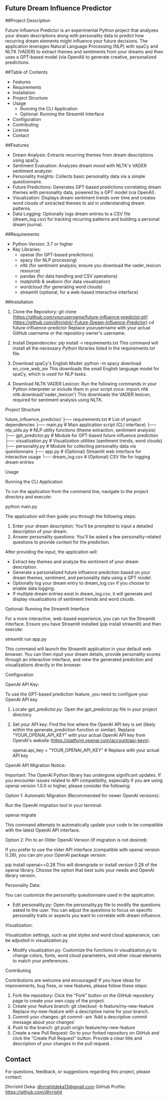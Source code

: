 ## Future Dream Influence Predictor


##Project Description

Future Influence Predictor is an experimental Python project that analyzes your dream descriptions along with personality data to predict how recurring dream elements might influence your future decisions. The application leverages Natural Language Processing (NLP) with spaCy and NLTK (VADER) to extract themes and sentiments from your dreams and then uses a GPT-based model (via OpenAI) to generate creative, personalized predictions.

##Table of Contents

- Features
- Requirements
- Installation
- Project Structure
- Usage
  - Running the CLI Application
  - Optional: Running the Streamlit Interface
- Configuration
- Contributing
- License
- Contact

##Features

- Dream Analysis: Extracts recurring themes from dream descriptions using spaCy.
- Sentiment Evaluation: Analyzes dream mood with NLTK's VADER sentiment analyzer.
- Personality Insights: Collects basic personality data via a simple questionnaire.
- Future Predictions: Generates GPT-based predictions correlating dream themes with personality data, powered by a GPT model (via OpenAI).
- Visualization: Displays dream sentiment trends over time and creates word clouds of extracted themes to aid in understanding dream patterns.
- Data Logging: Optionally logs dream entries to a CSV file (dream_log.csv) for tracking recurring patterns and building a personal dream journal.

##Requirements

- Python Version: 3.7 or higher
- Key Libraries:
  - openai (for GPT-based predictions)
  - spacy (for NLP processing)
  - nltk (for sentiment analysis; ensure you download the vader_lexicon resource)
  - pandas (for data handling and CSV operations)
  - matplotlib & seaborn (for data visualization)
  - wordcloud (for generating word clouds)
  - streamlit (optional, for a web-based interactive interface)

##Installation

1. Clone the Repository:
    git clone [https://github.com/yourusername/future-influence-predictor.git](https://github.com/dhrrishit/-Future-Dream-Influence-Predictor)
    cd future-influence-predictor
    Replace yourusername with your actual GitHub username or the repository owner's username.

2. Install Dependencies:
    pip install -r requirements.txt
    This command will install all the necessary Python libraries listed in the requirements.txt file.

3. Download spaCy's English Model:
    python -m spacy download en_core_web_sm
    This downloads the small English language model for spaCy, which is used for NLP tasks.

4. Download NLTK VADER Lexicon:
    Run the following commands in your Python interpreter or include them in your script once:
    import nltk
    nltk.download('vader_lexicon')
    This downloads the VADER lexicon, required for sentiment analysis using NLTK.

Project Structure

future_influence_predictor/
├── requirements.txt       # List of project dependencies
├── main.py                # Main application script (CLI interface)
├── nlp_utils.py           # NLP utility functions (theme extraction, sentiment analysis)
├── gpt_predictor.py       # Module for GPT-based future influence prediction
├── visualization.py       # Visualization utilities (sentiment trends, word clouds)
├── personality.py         # Module for collecting personality data via questionnaire
├── app.py                 # (Optional) Streamlit web interface for interactive usage
└── dream_log.csv          # (Optional) CSV file for logging dream entries

Usage

Running the CLI Application

To run the application from the command line, navigate to the project directory and execute:

python main.py

The application will then guide you through the following steps:

1. Enter your dream description: You'll be prompted to input a detailed description of your dream.
2. Answer personality questions:  You'll be asked a few personality-related questions to provide context for the prediction.

After providing the input, the application will:

- Extract key themes and analyze the sentiment of your dream description.
- Generate a personalized future influence prediction based on your dream themes, sentiment, and personality data using a GPT model.
- Optionally log your dream entry to dream_log.csv if you choose to enable data logging.
- If multiple dream entries exist in dream_log.csv, it will generate and display visualizations of sentiment trends and word clouds.

Optional: Running the Streamlit Interface

For a more interactive, web-based experience, you can run the Streamlit interface. Ensure you have Streamlit installed (pip install streamlit) and then execute:

streamlit run app.py

This command will launch the Streamlit application in your default web browser. You can then input your dream details, provide personality scores through an interactive interface, and view the generated prediction and visualizations directly in the browser.

Configuration

OpenAI API Key:

To use the GPT-based prediction feature, you need to configure your OpenAI API key.

1. Locate gpt_predictor.py: Open the gpt_predictor.py file in your project directory.
2. Set your API key: Find the line where the OpenAI API key is set (likely within the generate_prediction function or similar). Replace "YOUR_OPENAI_API_KEY" with your actual OpenAI API key from OpenAI's website (https://platform.openai.com/account/api-keys).

    openai.api_key = "YOUR_OPENAI_API_KEY"  # Replace with your actual API key

OpenAI API Migration Notice:

Important:  The OpenAI Python library has undergone significant updates. If you encounter issues related to API compatibility, especially if you are using openai version 1.0.0 or higher, please consider the following:

Option 1: Automatic Migration (Recommended for newer OpenAI versions):

Run the OpenAI migration tool in your terminal:

openai migrate

This command attempts to automatically update your code to be compatible with the latest OpenAI API interface.

Option 2: Pin to an Older OpenAI Version (If migration is not desired):

If you prefer to use the older API interface (compatible with openai version 0.28), you can pin your OpenAI package version:

pip install openai==0.28
This will downgrade or install version 0.28 of the openai library. Choose the option that best suits your needs and OpenAI library version.

Personality Data:

You can customize the personality questionnaire used in the application.

- Edit personality.py: Open the personality.py file to modify the questions asked to the user. You can adjust the questions to focus on specific personality traits or aspects you want to correlate with dream influence.

Visualization:

Visualization settings, such as plot styles and word cloud appearance, can be adjusted in visualization.py.

- Modify visualization.py:  Customize the functions in visualization.py to change colors, fonts, word cloud parameters, and other visual elements to match your preferences.

Contributing

Contributions are welcome and encouraged! If you have ideas for improvements, bug fixes, or new features, please follow these steps:

1. Fork the repository: Click the "Fork" button on the GitHub repository page to create your own copy of the project.
2. Create your feature branch:
    git checkout -b feature/my-new-feature
    Replace my-new-feature with a descriptive name for your branch.
3. Commit your changes:
    git commit -am 'Add a descriptive commit message about your changes'
4. Push to the branch:
    git push origin feature/my-new-feature
5. Create a new Pull Request: Go to your forked repository on GitHub and click the "Create Pull Request" button. Provide a clear title and description of your changes in the pull request.



## Contact

For questions, feedback, or suggestions regarding this project, please contact:

Dhrrishit Deka: dhrrishitdeka13@gmail.com
GitHub Profile: https://github.com/dhrrishit 

